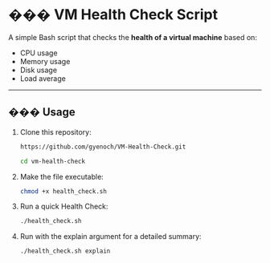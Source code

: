# ��� VM Health Check Script

A simple Bash script that checks the **health of a virtual machine** based on:
- CPU usage
- Memory usage
- Disk usage
- Load average

---

## ��� Usage

1. Clone this repository:
   ```bash
   https://github.com/gyenoch/VM-Health-Check.git
   
   cd vm-health-check
   ```

2. Make the file executable:
   ```bash
   chmod +x health_check.sh
   ```

3. Run a quick Health Check:
   ```bash
   ./health_check.sh
   ```

4. Run with the explain argument for a detailed summary:
   ```bash
   ./health_check.sh explain
   ```